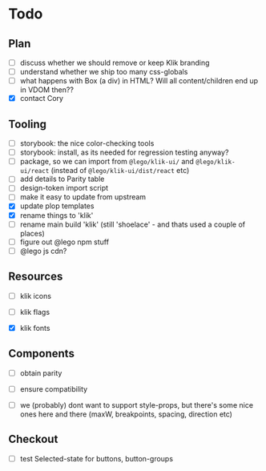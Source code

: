 # Todo



## Plan

- [ ] discuss whether we should remove or keep Klik branding
- [ ] understand whether we ship too many css-globals
- [ ] what happens with Box (a div) in HTML? Will all content/children end up in VDOM then??
- [x] contact Cory

## Tooling

- [ ] storybook: the nice color-checking tools
- [ ] storybook: install, as its needed for regression testing anyway?
- [ ] package, so we can import from `@lego/klik-ui/` and `@lego/klik-ui/react` (instead of `@lego/klik-ui/dist/react` etc)
- [ ] add details to Parity table
- [ ] design-token import script
- [ ] make it easy to update from upstream
- [x] update plop templates
- [x] rename things to 'klik'
- [ ] rename main build 'klik' (still 'shoelace' - and thats used a couple of places)
- [ ] figure out @lego npm stuff
- [ ] @lego js cdn?

## Resources

- [ ] klik icons
- [ ] klik flags
- [x] klik fonts


## Components

- [ ] obtain parity
- [ ] ensure compatibility
- [ ] we (probably) dont want to support style-props, but there's some nice ones here and there (maxW, breakpoints, spacing, direction etc)


## Checkout

- [ ] test Selected-state for buttons, button-groups
